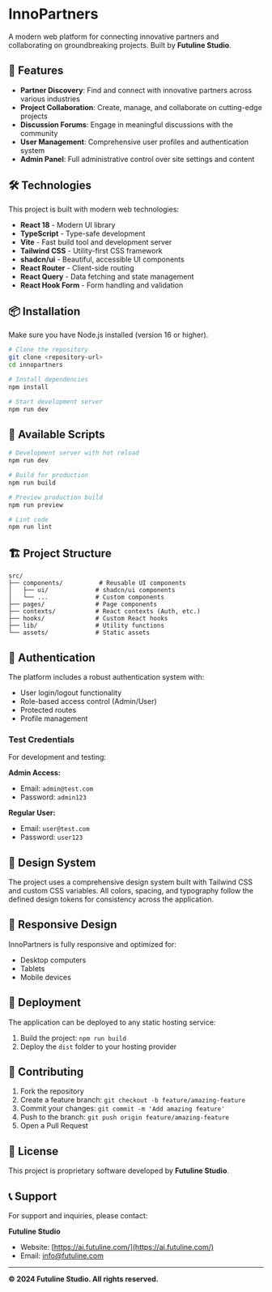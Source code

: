 # InnoPartners

A modern web platform for connecting innovative partners and collaborating on groundbreaking projects. Built by **Futuline Studio**.

## 🚀 Features

- **Partner Discovery**: Find and connect with innovative partners across various industries
- **Project Collaboration**: Create, manage, and collaborate on cutting-edge projects
- **Discussion Forums**: Engage in meaningful discussions with the community
- **User Management**: Comprehensive user profiles and authentication system
- **Admin Panel**: Full administrative control over site settings and content

## 🛠️ Technologies

This project is built with modern web technologies:

- **React 18** - Modern UI library
- **TypeScript** - Type-safe development
- **Vite** - Fast build tool and development server
- **Tailwind CSS** - Utility-first CSS framework
- **shadcn/ui** - Beautiful, accessible UI components
- **React Router** - Client-side routing
- **React Query** - Data fetching and state management
- **React Hook Form** - Form handling and validation

## 📦 Installation

Make sure you have Node.js installed (version 16 or higher).

```bash
# Clone the repository
git clone <repository-url>
cd innopartners

# Install dependencies
npm install

# Start development server
npm run dev
```

## 🔧 Available Scripts

```bash
# Development server with hot reload
npm run dev

# Build for production
npm run build

# Preview production build
npm run preview

# Lint code
npm run lint
```

## 🏗️ Project Structure

```
src/
├── components/          # Reusable UI components
│   ├── ui/             # shadcn/ui components
│   └── ...             # Custom components
├── pages/              # Page components
├── contexts/           # React contexts (Auth, etc.)
├── hooks/              # Custom React hooks
├── lib/                # Utility functions
└── assets/             # Static assets
```

## 🔐 Authentication

The platform includes a robust authentication system with:

- User login/logout functionality
- Role-based access control (Admin/User)
- Protected routes
- Profile management

### Test Credentials

For development and testing:

**Admin Access:**
- Email: `admin@test.com`
- Password: `admin123`

**Regular User:**
- Email: `user@test.com`
- Password: `user123`

## 🎨 Design System

The project uses a comprehensive design system built with Tailwind CSS and custom CSS variables. All colors, spacing, and typography follow the defined design tokens for consistency across the application.

## 📱 Responsive Design

InnoPartners is fully responsive and optimized for:
- Desktop computers
- Tablets
- Mobile devices

## 🚀 Deployment

The application can be deployed to any static hosting service:

1. Build the project: `npm run build`
2. Deploy the `dist` folder to your hosting provider

## 🤝 Contributing

1. Fork the repository
2. Create a feature branch: `git checkout -b feature/amazing-feature`
3. Commit your changes: `git commit -m 'Add amazing feature'`
4. Push to the branch: `git push origin feature/amazing-feature`
5. Open a Pull Request

## 📄 License

This project is proprietary software developed by **Futuline Studio**.

## 📞 Support

For support and inquiries, please contact:

**Futuline Studio**
- Website: [https://ai.futuline.com/](https://ai.futuline.com/)
- Email: info@futuline.com

---

**© 2024 Futuline Studio. All rights reserved.**
